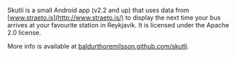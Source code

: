 Skutli is a small Android app (v2.2 and up) that uses data from [www.straeto.is](http://www.straeto.is/) to display the next time your bus arrives at your favourite station in Reykjavík. It is licensed under the Apache 2.0 license.

More info is available at [baldurthoremilsson.github.com/skutli](http://baldurthoremilsson.github.com/skutli/).